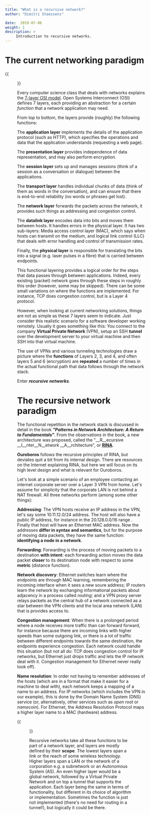 ```yaml
---
title: "What is a recursive network?"
author: "Dimitri Staessens"

date:  2019-07-06
weight: 1
description: >
     Introduction to recursive networks.
---
```


# The current networking paradigm
{{<figure width="40%" src="/docs/concepts/aschenbrenner.png">}}

Every computer science class that deals with networks explains the
[7-layer OSI model](https://www.bmc.com/blogs/osi-model-7-layers/).
Open Systems Interconnect (OSI) defines 7 layers, each providing an
abstraction for a certain *function* that a network application may
need.

From top to bottom, the layers provide (roughly) the following
functions:

The __application layer__ implements the details of the application
protocol (such as HTTP), which specifies the operations and data that
the application understands (requesting a web page).

The __presentation layer__ provides independence of data representation,
and may also perform encryption.

The __session layer__ sets up and manages sessions (think of a session
as a conversation or dialogue) between the applications.

The __transport layer__ handles individual chunks of data (think of them
as words in the conversation), and can ensure that there is end-to-end
reliability (no words or phrases get lost).

The __network layer__ forwards the packets across the network, it
provides such things as addressing and congestion control.

The __datalink layer__ encodes data into bits and moves them between
hosts. It handles errors in the physical layer. It has two sub-layers:
Media access control layer (MAC), which says when hosts can transmit
on the medium, and logical link control (LLC) that deals with error
handling and control of transmission rates.

Finally, the __physical layer__ is responsible for translating the
bits into a signal (e.g. laser pulses in a fibre) that is carried
between endpoints.

This functional layering provides a logical order for the steps that
data passes through between applications. Indeed, every existing
(packet) network goes through these steps in roughly this order
(however, some may be skipped). There can be some small variations on
where the functions are implemented. For instance, TCP does congestion
control, but is a Layer 4 protocol.

However, when looking at current networking solutions, things are not
as simple as these 7 layers seem to indicate. Just consider this
realistic scenario for a software developer working remotely. Usually
it goes something like this: You connect to the company __Virtual
Private Network__ (VPN), setup an SSH __tunnel__ over the development
server to your virtual machine and then SSH into that virtual machine.

The use of VPNs and various tunneling technologies draw a picture
where the __functions__ of Layers 2, 3, and 4, and often layers 5 and
6 (encryption) are __repeated__ a number of times in the actual
functional path that data follows through the network stack.

Enter __*recursive networks*__.

# The recursive network paradigm

The functional repetition in the network stack is discussed in
detail in the book __*"Patterns in Network Architecture: A Return to
Fundamentals"*__. From the observations in the book, a new architecture
was proposed, called the "__R__ecursive __I__nter__N__etwork
__A__rchitecture", or [__RINA__](http://www.pouzinsociety.org).

__Ouroboros__ follows the recursive principles of RINA, but deviates
quit a bit from its internal design. There are resources on the
Internet explaining RINA, but here we will focus
on its high level design and what is relevant for Ouroboros.

Let's look at a simple scenario of an employee contacting an internet
corporate server over a Layer 3 VPN from home. Let's assume for
simplicity that the corporate LAN is not behind a NAT firewall. All
three networks perform (among some other things):

__Addressing__: The VPN hosts receive an IP address in the VPN, let's
say some 10.11.12.0/24 address. The host will also have a public IP
address, for instance in the 20.128.0.0/16 range . Finally that host
will have an Ethernet MAC address. Now the addresses __differ in
syntax and semantics__, but for the purpose of moving data packets,
they have the same function: __identifying a node in a network__.

__Forwarding__: Forwarding is the process of moving packets to a
destination __with intent__: each forwarding action moves the data
packet __closer__ to its destination node with respect to some
__metric__ (distance function).

__Network discovery__: Ethernet switches learn where the endpoints are
through MAC learning, remembering the incoming interface when it sees
a new soure address; IP routers learn the network by exchanging
informational packets about adjacency in a process called *routing*;
and a VPN proxy server relays packets as the central hub of a network
connected as a star between the VPN clients and the local area
network (LAN) that is provides access to.

__Congestion management__: When there is a prolonged period where a
node receives more traffic than can forward forward, for instance
because there are incoming links with higher speeds than some outgoing
link, or there is a lot of traffic between different endpoints towards
the same destination, the endpoints experience congestion. Each
network could handle this situation (but not all do: TCP does
congestion control for IP networks, but Ethernet just drops traffic
and lets the IP network deal with it. Congestion management for
Ethernet never really took off).

__Name resolution__: In order not having to remember addresses of the
hosts (which are in a format that make it easier for a machine to deal
with), each network keeps a mapping of a name to an address. For IP
networks (which includes the VPN in our example), this is done by the
Domain Name System (DNS) service (or, alternatively, other services
such as *open root* or *namecoin*). For Ethernet, the Address
Resolution Protocol maps a higher layer name to a MAC (hardware)
address.

{{<figure width="50%" src="/docs/concepts/layers.jpg">}}

Recursive networks take all these functions to be part of a network
layer, and layers are mostly defined by their __scope__. The lowest
layers span a link or the reach of some wireless technology. Higher
layers span a LAN or the network of a corporation e.g. a subnetwork or
an Autonomous System (AS). An even higher layer would be a global
network, followed by a Virtual Private Network and on top a tunnel
that supports the application. Each layer being the same in terms of
functionality, but different in its choice of algorithm or
implementation. Sometimes the function is just not implemented
(there's no need for routing in a tunnel!), but logically it could be
there.
